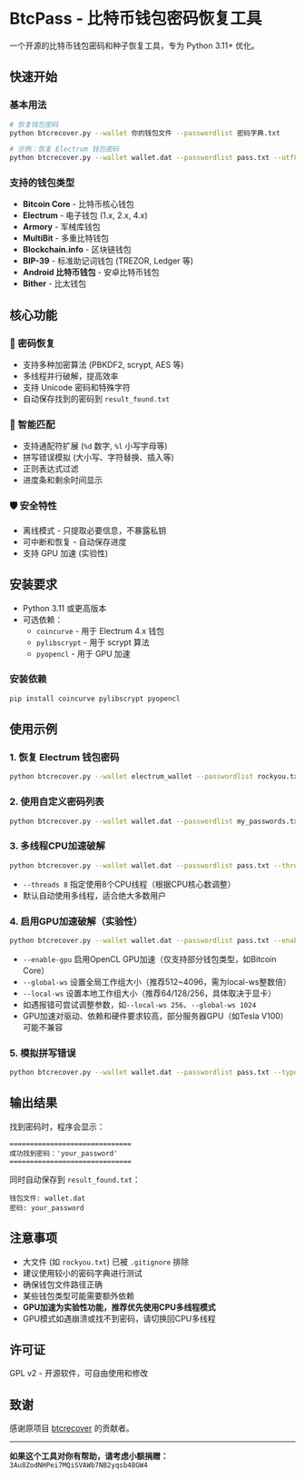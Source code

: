 # BtcPass - 比特币钱包密码恢复工具

一个开源的比特币钱包密码和种子恢复工具，专为 Python 3.11+ 优化。

## 快速开始

### 基本用法
```bash
# 恢复钱包密码
python btcrecover.py --wallet 你的钱包文件 --passwordlist 密码字典.txt

# 示例：恢复 Electrum 钱包密码
python btcrecover.py --wallet wallet.dat --passwordlist pass.txt --utf8
```

### 支持的钱包类型
- **Bitcoin Core** - 比特币核心钱包
- **Electrum** - 电子钱包 (1.x, 2.x, 4.x)
- **Armory** - 军械库钱包
- **MultiBit** - 多重比特钱包
- **Blockchain.info** - 区块链钱包
- **BIP-39** - 标准助记词钱包 (TREZOR, Ledger 等)
- **Android 比特币钱包** - 安卓比特币钱包
- **Bither** - 比太钱包

## 核心功能

### 🔐 密码恢复
- 支持多种加密算法 (PBKDF2, scrypt, AES 等)
- 多线程并行破解，提高效率
- 支持 Unicode 密码和特殊字符
- 自动保存找到的密码到 `result_found.txt`

### 🎯 智能匹配
- 支持通配符扩展 (`%d` 数字, `%l` 小写字母等)
- 拼写错误模拟 (大小写、字符替换、插入等)
- 正则表达式过滤
- 进度条和剩余时间显示

### 🛡️ 安全特性
- 离线模式 - 只提取必要信息，不暴露私钥
- 可中断和恢复 - 自动保存进度
- 支持 GPU 加速 (实验性)

## 安装要求

- Python 3.11 或更高版本
- 可选依赖：
  - `coincurve` - 用于 Electrum 4.x 钱包
  - `pylibscrypt` - 用于 scrypt 算法
  - `pyopencl` - 用于 GPU 加速

### 安装依赖
```bash
pip install coincurve pylibscrypt pyopencl
```

## 使用示例

### 1. 恢复 Electrum 钱包密码
```bash
python btcrecover.py --wallet electrum_wallet --passwordlist rockyou.txt --utf8
```

### 2. 使用自定义密码列表
```bash
python btcrecover.py --wallet wallet.dat --passwordlist my_passwords.txt
```

### 3. 多线程CPU加速破解
```bash
python btcrecover.py --wallet wallet.dat --passwordlist pass.txt --threads 8
```
- `--threads 8` 指定使用8个CPU线程（根据CPU核心数调整）
- 默认自动使用多线程，适合绝大多数用户

### 4. 启用GPU加速破解（实验性）
```bash
python btcrecover.py --wallet wallet.dat --passwordlist pass.txt --enable-gpu --global-ws 512 --local-ws 64
```
- `--enable-gpu` 启用OpenCL GPU加速（仅支持部分钱包类型，如Bitcoin Core）
- `--global-ws` 设置全局工作组大小（推荐512~4096，需为local-ws整数倍）
- `--local-ws` 设置本地工作组大小（推荐64/128/256，具体取决于显卡）
- 如遇报错可尝试调整参数，如`--local-ws 256`、`--global-ws 1024`
- GPU加速对驱动、依赖和硬件要求较高，部分服务器GPU（如Tesla V100）可能不兼容

### 5. 模拟拼写错误
```bash
python btcrecover.py --wallet wallet.dat --passwordlist pass.txt --typos 2 --typos-swap --typos-capslock
```

## 输出结果

找到密码时，程序会显示：
```
==============================
成功找到密码：'your_password'
==============================
```

同时自动保存到 `result_found.txt`：
```
钱包文件: wallet.dat
密码: your_password
```

## 注意事项

- 大文件 (如 `rockyou.txt`) 已被 `.gitignore` 排除
- 建议使用较小的密码字典进行测试
- 确保钱包文件路径正确
- 某些钱包类型可能需要额外依赖
- **GPU加速为实验性功能，推荐优先使用CPU多线程模式**
- GPU模式如遇崩溃或找不到密码，请切换回CPU多线程

## 许可证

GPL v2 - 开源软件，可自由使用和修改

## 致谢

感谢原项目 [btcrecover](https://github.com/gurnec/btcrecover) 的贡献者。

---

**如果这个工具对你有帮助，请考虑小额捐赠：**
`3Au8ZodNHPei7MQiSVAWb7NB2yqsb48GW4`
